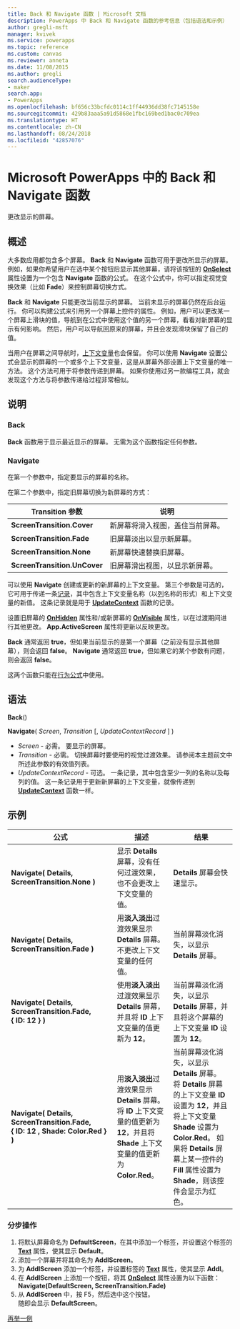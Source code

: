 ```yaml
---
title: Back 和 Navigate 函数 | Microsoft 文档
description: PowerApps 中 Back 和 Navigate 函数的参考信息（包括语法和示例）
author: gregli-msft
manager: kvivek
ms.service: powerapps
ms.topic: reference
ms.custom: canvas
ms.reviewer: anneta
ms.date: 11/08/2015
ms.author: gregli
search.audienceType:
- maker
search.app:
- PowerApps
ms.openlocfilehash: bf656c33bcfdc0114c1ff44936dd38fc7145158e
ms.sourcegitcommit: 429b83aaa5a91d5868e1fbc169bed1bac0c709ea
ms.translationtype: HT
ms.contentlocale: zh-CN
ms.lasthandoff: 08/24/2018
ms.locfileid: "42857076"
---
```

# <a name="back-and-navigate-functions-in-powerapps"></a>Microsoft PowerApps 中的 Back 和 Navigate 函数
更改显示的屏幕。

## <a name="overview"></a>概述
大多数应用都包含多个屏幕。  **Back** 和 **Navigate** 函数可用于更改所显示的屏幕。 例如，如果你希望用户在选中某个按钮后显示其他屏幕，请将该按钮的 **[OnSelect](../controls/properties-core.md)** 属性设置为一个包含 **Navigate** 函数的公式。 在这个公式中，你可以指定视觉变换效果（比如 **Fade**）来控制屏幕切换方式。  

**Back** 和 **Navigate** 只能更改当前显示的屏幕。 当前未显示的屏幕仍然在后台运行。 你可以构建公式来引用另一个屏幕上控件的属性。 例如，用户可以更改某一个屏幕上滑块的值，导航到在公式中使用这个值的另一个屏幕，看看对新屏幕的显示有何影响。  然后，用户可以导航回原来的屏幕，并且会发现滑块保留了自己的值。

当用户在屏幕之间导航时，[上下文变量](../working-with-variables.md#create-a-context-variable)也会保留。 你可以使用 **Navigate** 设置公式会显示的屏幕的一个或多个上下文变量，这是从屏幕外部设置上下文变量的唯一方法。 这个方法可用于将参数传递到屏幕。 如果你使用过另一款编程工具，就会发现这个方法与将参数传递给过程非常相似。

## <a name="description"></a>说明
### <a name="back"></a>Back
**Back** 函数用于显示最近显示的屏幕。 无需为这个函数指定任何参数。

### <a name="navigate"></a>Navigate
在第一个参数中，指定要显示的屏幕的名称。  

 在第二个参数中，指定旧屏幕切换为新屏幕的方式：

| Transition 参数 | 说明 |
| --- | --- |
| **ScreenTransition.Cover** |新屏幕将滑入视图，盖住当前屏幕。 |
| **ScreenTransition.Fade** |旧屏幕淡出以显示新屏幕。 |
| **ScreenTransition.None** |新屏幕快速替换旧屏幕。 |
| **ScreenTransition.UnCover** |旧屏幕滑出视图，以显示新屏幕。 |

可以使用 **Navigate** 创建或更新的新屏幕的上下文变量。 第三个参数是可选的，它可用于传递一条[记录](../working-with-tables.md#records)，其中包含上下文变量名称（以[列](../working-with-tables.md#columns)名称的形式）和上下文变量的新值。  这条记录就是用于 **[UpdateContext](function-updatecontext.md)** 函数的记录。

设置旧屏幕的 **[OnHidden](../controls/control-screen.md)** 属性和/或新屏幕的 **[OnVisible](../controls/control-screen.md)** 属性，以在过渡期间进行其他更改。 **App.ActiveScreen** 属性将更新以反映更改。

**Back** 通常返回 **true**，但如果当前显示的是第一个屏幕（之前没有显示其他屏幕），则会返回 **false**。  **Navigate** 通常返回 **true**，但如果它的某个参数有问题，则会返回 **false**。

这两个函数只能在[行为公式](../working-with-formulas-in-depth.md)中使用。

## <a name="syntax"></a>语法
**Back**()

**Navigate**( *Screen*, *Transition* [, *UpdateContextRecord* ] )

* *Screen* - 必需。 要显示的屏幕。
* *Transition* - 必需。  切换屏幕时要使用的视觉过渡效果。 请参阅本主题前文中所述此参数的有效值列表。
* *UpdateContextRecord* - 可选。  一条记录，其中包含至少一列的名称以及每列的值。 这一条记录用于更新新屏幕的上下文变量，就像传递到 **[UpdateContext](function-updatecontext.md)** 函数一样。

## <a name="examples"></a>示例

| 公式 | 描述 | 结果 |
| --- | --- | --- |
| **Navigate( Details, ScreenTransition.None )** |显示 **Details** 屏幕，没有任何过渡效果，也不会更改上下文变量的值。 |**Details** 屏幕会快速显示。 |
| **Navigate( Details, ScreenTransition.Fade )** |用**淡入淡出**过渡效果显示 **Details** 屏幕。  不更改上下文变量的任何值。 |当前屏幕淡化消失，以显示 **Details** 屏幕。 |
| **Navigate( Details, ScreenTransition.Fade, {&nbsp;ID:&nbsp;12&nbsp;} )** |使用**淡入淡出**过渡效果显示 **Details** 屏幕，并且将 **ID** 上下文变量的值更新为 **12**。 |当前屏幕淡化消失，以显示 **Details** 屏幕，并且将这个屏幕的上下文变量 **ID** 设置为 **12**。 |
| **Navigate( Details, ScreenTransition.Fade, {&nbsp;ID:&nbsp;12&nbsp;,&nbsp;Shade:&nbsp;Color.Red&nbsp;} )** |用**淡入淡出**过渡效果显示 **Details** 屏幕。 将 **ID** 上下文变量的值更新为 **12**，并且将 **Shade** 上下文变量的值更新为 **Color.Red**。 |当前屏幕淡化消失，以显示 **Details** 屏幕。 将 **Details** 屏幕的上下文变量 **ID** 设置为 **12**，并且将上下文变量 **Shade** 设置为 **Color.Red**。 如果将 **Details** 屏幕上某一控件的 **Fill** 属性设置为 **Shade**，则该控件会显示为红色。 |

### <a name="step-by-step"></a>分步操作
1. 将默认屏幕命名为 **DefaultScreen**，在其中添加一个标签，并设置这个标签的 **[Text](../controls/properties-core.md)** 属性，使其显示 **Default**。
2. 添加一个屏幕并将其命名为 **AddlScreen**。
3. 为 **AddlScreen** 添加一个标签，并设置标签的 **[Text](../controls/properties-core.md)** 属性，使其显示 **Addl**。
4. 在 **AddlScreen** 上添加一个按钮，将其 **[OnSelect](../controls/properties-core.md)** 属性设置为以下函数：<br>**Navigate(DefaultScreen, ScreenTransition.Fade)**
5. 从 **AddlScreen** 中，按 F5，然后选中这个按钮。<br>随即会显示 **DefaultScreen**。

[再举一例](../add-screen-context-variables.md)

